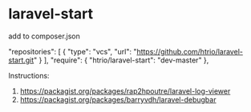 # laravel-start
add to composer.json

  "repositories": [
        {
            "type": "vcs",
            "url": "https://github.com/htrio/laravel-start.git"
        }
    ],
    "require": {
        "htrio/laravel-start": "dev-master"
    },

Instructions:
1. https://packagist.org/packages/rap2hpoutre/laravel-log-viewer
2. https://packagist.org/packages/barryvdh/laravel-debugbar
